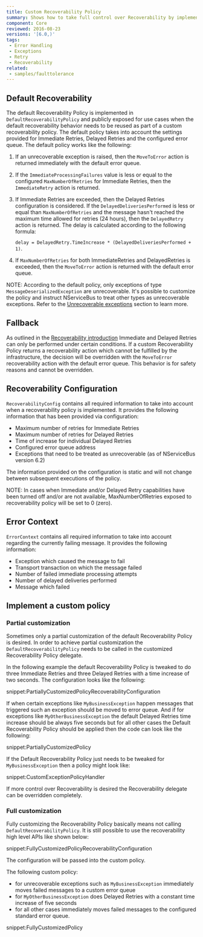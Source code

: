 ```yaml
---
title: Custom Recoverability Policy
summary: Shows how to take full control over Recoverability by implementing a Recoverability Policy
component: Core
reviewed: 2016-08-23
versions: '[6.0,)'
tags:
 - Error Handling
 - Exceptions
 - Retry
 - Recoverability
related:
 - samples/faulttolerance
---
```



## Default Recoverability

The default Recoverability Policy is implemented in `DefaultRecoverabilityPolicy` and publicly exposed for use cases when the default recoverability behavior needs to be reused as part of a custom recoverability policy. The default policy takes into account the settings provided for Immediate Retries, Delayed Retries and the configured error queue. The default policy works like the following:

 1. If an unrecoverable exception is raised, then the `MoveToError` action is returned immediately with the default error queue. 
 1. If the `ImmediateProcessingFailures` value is less or equal to the configured `MaxNumberOfRetries` for Immediate Retries, then the `ImmediateRetry` action is returned.
 1. If Immediate Retries are exceeded, then the Delayed Retries configuration is considered. If the `DelayedDeliveriesPerformed` is less or equal than `MaxNumberOfRetries` and the message hasn't reached the maximum time allowed for retries (24 hours), then the `DelayedRetry` action is returned. The delay is calculated according to the following formula:

    `delay = DelayedRetry.TimeIncrease * (DelayedDeliveriesPerformed + 1)`.

 1. If `MaxNumberOfRetries` for both ImmediateRetries and DelayedRetries is exceeded, then the `MoveToError` action is returned with the default error queue.
 
NOTE: According to the default policy, only exceptions of type `MessageDeserializedException` are unrecoverable. It's possible to customize the policy and instruct NServiceBus to treat other types as unrecoverable exceptions. Refer to the [Unrecoverable exceptions](/nservicebus/recoverability/#unrecoverable-exceptions) section to learn more.


## Fallback

As outlined in the [Recoverability introduction](/nservicebus/recoverability/) Immediate and Delayed Retries can only be performed under certain conditions. If a custom Recoverability Policy returns a recoverability action which cannot be fulfilled by the infrastructure, the decision will be overridden with the `MoveToError` recoverability action with the default error queue. This behavior is for safety reasons and cannot be overridden.


## Recoverability Configuration

`RecoverabilityConfig` contains all required information to take into account when a recoverability policy is implemented. It provides the following information that has been provided via configuration:

 * Maximum number of retries for Immediate Retries
 * Maximum number of retries for Delayed Retries
 * Time of increase for individual Delayed Retries
 * Configured error queue address
 * Exceptions that need to be treated as unrecoverable (as of NServiceBus version 6.2)

The information provided on the configuration is static and will not change between subsequent executions of the policy.

NOTE: In cases when Immediate and/or Delayed Retry capabilities have been turned off and/or are not available, MaxNumberOfRetries exposed to recoverability policy will be set to 0 (zero).


## Error Context

`ErrorContext` contains all required information to take into account regarding the currently failing message. It provides the following information:

 * Exception which caused the message to fail
 * Transport transaction on which the message failed
 * Number of failed immediate processing attempts
 * Number of delayed deliveries performed
 * Message which failed


## Implement a custom policy


### Partial customization

Sometimes only a partial customization of the default Recoverability Policy is desired. In order to achieve partial customization the `DefaultRecoverabilityPolicy` needs to be called in the customized Recoverability Policy delegate.

In the following example the default Recoverability Policy is tweaked to do three Immediate Retries and three Delayed Retries with a time increase of two seconds. The configuration looks like the following:

snippet:PartiallyCustomizedPolicyRecoverabilityConfiguration

If when certain exceptions like `MyBusinessException` happen messages that triggered such an exception should be moved to error queue. And if for exceptions like `MyOtherBusinessException` the default Delayed Retries time increase should be always five seconds but for all other cases the Default Recoverability Policy should be applied then the code can look like the following:

snippet:PartiallyCustomizedPolicy

If the Default Recoverability Policy just needs to be tweaked for `MyBusinessException` then a policy might look like:

snippet:CustomExceptionPolicyHandler

If more control over Recoverability is desired the Recoverability delegate can be overridden completely.

### Full customization

Fully customizing the Recoverability Policy basically means not calling `DefaultRecoverabilityPolicy`. It is still possible to use the recoverability high level APIs like shown below:

snippet:FullyCustomizedPolicyRecoverabilityConfiguration

The configuration will be passed into the custom policy. 

The following custom policy:
- for unrecoverable exceptions such as `MyBusinessException` immediately moves failed messages to a custom error queue 
- for `MyOtherBusinessException` does Delayed Retries with a constant time increase of five seconds 
- for all other cases immediately moves failed messages to the configured standard error queue.

snippet:FullyCustomizedPolicy

